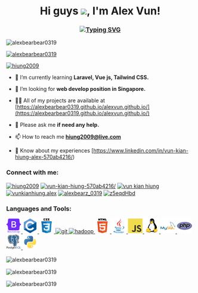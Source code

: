 <h1 align="center">Hi guys <img src="https://media.giphy.com/media/hvRJCLFzcasrR4ia7z/giphy.gif" width="28">, I'm Alex Vun!</h1>
<h3 align="center">  
  <a href="https://git.io/typing-svg"><img src="https://readme-typing-svg.herokuapp.com?font=Fira+Code&pause=1000&color=476CF7&width=435&lines=Diploma+in+IT+from+TARUMT%F0%9F%87%B2%F0%9F%87%BE;Diving+deep+into+Vue.js%40Laravel%40PHP;I'm+taking+on+freelance+projects" alt="Typing SVG" /></a></h3>

<p align="left"> <img src="https://komarev.com/ghpvc/?username=alexbearbear0319&label=Profile%20views&color=0e75b6&style=flat" alt="alexbearbear0319" /> </p>

<p align="left"> <a href="https://github.com/ryo-ma/github-profile-trophy"><img src="https://github-profile-trophy.vercel.app/?username=alexbearbear0319" alt="alexbearbear0319" /></a> </p>

<p align="left"> <a href="https://twitter.com/hiung2009" target="blank"><img src="https://img.shields.io/twitter/follow/hiung2009?logo=twitter&style=for-the-badge" alt="hiung2009" /></a> </p>

- 🌱 I’m currently learning **Laravel, Vue js, Tailwind CSS.**

- 🧳 I’m looking for **web develop position in Singapore.**

- 👨‍💻 All of my projects are available at [https://alexbearbear0319.github.io/alexvun.github.io/](https://alexbearbear0319.github.io/alexvun.github.io/)

- 💬 Please ask me **if need any help.**

- 📫 How to reach me **hiung2009@live.com**

- 📄 Know about my experiences [https://www.linkedin.com/in/vun-kian-hiung-alex-570ab4216/)

<h3 align="left">Connect with me:</h3>
<p align="left">
<a href="https://twitter.com/hiung2009" target="blank"><img align="center" src="https://raw.githubusercontent.com/rahuldkjain/github-profile-readme-generator/master/src/images/icons/Social/twitter.svg" alt="hiung2009" height="30" width="40" /></a>
<a href="https://www.linkedin.com/in/vun-kian-hiung-570ab4216/" target="blank"><img align="center" src="https://raw.githubusercontent.com/rahuldkjain/github-profile-readme-generator/master/src/images/icons/Social/linked-in-alt.svg" alt="vun-kian-hiung-570ab4216/" height="30" width="40" /></a>
<a href="https://stackoverflow.com/users/vun kian hiung" target="blank"><img align="center" src="https://raw.githubusercontent.com/rahuldkjain/github-profile-readme-generator/master/src/images/icons/Social/stack-overflow.svg" alt="vun kian hiung" height="30" width="40" /></a>
<a href="https://www.facebook.com/vunkianhiung.alex" target="blank"><img align="center" src="https://raw.githubusercontent.com/rahuldkjain/github-profile-readme-generator/master/src/images/icons/Social/facebook.svg" alt="vunkianhiung.alex" height="30" width="40" /></a>
<a href="https://instagram.com/alexbearz_0319" target="blank"><img align="center" src="https://raw.githubusercontent.com/rahuldkjain/github-profile-readme-generator/master/src/images/icons/Social/instagram.svg" alt="alexbearz_0319" height="30" width="40" /></a>
<a href="https://discord.gg/z5eqdHbd" target="blank"><img align="center" src="https://raw.githubusercontent.com/rahuldkjain/github-profile-readme-generator/master/src/images/icons/Social/discord.svg" alt="z5eqdHbd" height="30" width="40" /></a>
</p>

<h3 align="left">Languages and Tools:</h3>
<p align="left"> <a href="https://getbootstrap.com" target="_blank" rel="noreferrer"> <img src="https://raw.githubusercontent.com/devicons/devicon/master/icons/bootstrap/bootstrap-plain-wordmark.svg" alt="bootstrap" width="40" height="40"/> </a> <a href="https://www.cprogramming.com/" target="_blank" rel="noreferrer"> <img src="https://raw.githubusercontent.com/devicons/devicon/master/icons/c/c-original.svg" alt="c" width="40" height="40"/> </a> <a href="https://www.w3schools.com/css/" target="_blank" rel="noreferrer"> <img src="https://raw.githubusercontent.com/devicons/devicon/master/icons/css3/css3-original-wordmark.svg" alt="css3" width="40" height="40"/> </a> <a href="https://git-scm.com/" target="_blank" rel="noreferrer"> <img src="https://www.vectorlogo.zone/logos/git-scm/git-scm-icon.svg" alt="git" width="40" height="40"/> </a> <a href="https://hadoop.apache.org/" target="_blank" rel="noreferrer"> <img src="https://www.vectorlogo.zone/logos/apache_hadoop/apache_hadoop-icon.svg" alt="hadoop" width="40" height="40"/> </a> <a href="https://www.w3.org/html/" target="_blank" rel="noreferrer"> <img src="https://raw.githubusercontent.com/devicons/devicon/master/icons/html5/html5-original-wordmark.svg" alt="html5" width="40" height="40"/> </a> <a href="https://www.java.com" target="_blank" rel="noreferrer"> <img src="https://raw.githubusercontent.com/devicons/devicon/master/icons/java/java-original.svg" alt="java" width="40" height="40"/> </a> <a href="https://developer.mozilla.org/en-US/docs/Web/JavaScript" target="_blank" rel="noreferrer"> <img src="https://raw.githubusercontent.com/devicons/devicon/master/icons/javascript/javascript-original.svg" alt="javascript" width="40" height="40"/> </a> <a href="https://www.linux.org/" target="_blank" rel="noreferrer"> <img src="https://raw.githubusercontent.com/devicons/devicon/master/icons/linux/linux-original.svg" alt="linux" width="40" height="40"/> </a> <a href="https://www.mysql.com/" target="_blank" rel="noreferrer"> <img src="https://raw.githubusercontent.com/devicons/devicon/master/icons/mysql/mysql-original-wordmark.svg" alt="mysql" width="40" height="40"/> </a> <a href="https://www.php.net" target="_blank" rel="noreferrer"> <img src="https://raw.githubusercontent.com/devicons/devicon/master/icons/php/php-original.svg" alt="php" width="40" height="40"/> </a> <a href="https://www.postgresql.org" target="_blank" rel="noreferrer"> <img src="https://raw.githubusercontent.com/devicons/devicon/master/icons/postgresql/postgresql-original-wordmark.svg" alt="postgresql" width="40" height="40"/> </a> <a href="https://www.python.org" target="_blank" rel="noreferrer"> <img src="https://raw.githubusercontent.com/devicons/devicon/master/icons/python/python-original.svg" alt="python" width="40" height="40"/> </a> </p>

<p><img align="center" src="https://github-readme-stats.vercel.app/api/top-langs?username=alexbearbear0319&show_icons=true&locale=en&layout=compact" alt="alexbearbear0319" /></p>

<p><img align="center" src="https://github-readme-stats.vercel.app/api?username=alexbearbear0319&show_icons=true&locale=en" alt="alexbearbear0319" /></p>

<p><img align="center" src="https://github-readme-streak-stats.herokuapp.com/?user=alexbearbear0319&" alt="alexbearbear0319" /></p>
